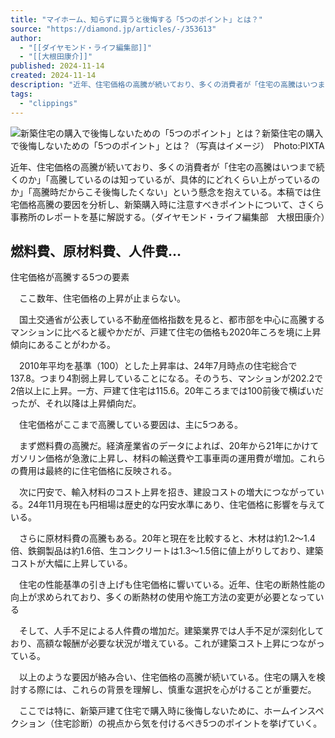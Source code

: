 ```yaml
---
title: "マイホーム、知らずに買うと後悔する「5つのポイント」とは？"
source: "https://diamond.jp/articles/-/353613"
author:
  - "[[ダイヤモンド・ライフ編集部]]"
  - "[[大根田康介]]"
published: 2024-11-14
created: 2024-11-14
description: "近年、住宅価格の高騰が続いており、多くの消費者が「住宅の高騰はいつまで続くのか」「高騰しているのは知っているが、具体的にどれくらい上がっているのか」「高騰時だからこそ後悔したくない」という懸念を抱えている。本稿では、住宅価格高騰の要因を分析し、特に新築戸建て住宅の購入時に注意すべきポイントをさくら事務所のレポートを基にホームインスペクターの視点から解説する。"
tags:
  - "clippings"
---
```

![新築住宅の購入で後悔しないための「5つのポイント」とは？](https://dol.ismcdn.jp/mwimgs/8/a/650/img_8a03554d4abdb0d98a9f71d96e18cced216885.jpg)新築住宅の購入で後悔しないための「5つのポイント」とは？（写真はイメージ）　Photo:PIXTA

近年、住宅価格の高騰が続いており、多くの消費者が「住宅の高騰はいつまで続くのか」「高騰しているのは知っているが、具体的にどれくらい上がっているのか」「高騰時だからこそ後悔したくない」という懸念を抱えている。本稿では住宅価格高騰の要因を分析し、新築購入時に注意すべきポイントについて、さくら事務所のレポートを基に解説する。（ダイヤモンド・ライフ編集部　大根田康介）

## 燃料費、原材料費、人件費…  
住宅価格が高騰する5つの要素

　ここ数年、住宅価格の上昇が止まらない。

　国土交通省が公表している不動産価格指数を見ると、都市部を中心に高騰するマンションに比べると緩やかだが、戸建て住宅の価格も2020年ころを境に上昇傾向にあることがわかる。

　2010年平均を基準（100）とした上昇率は、24年7月時点の住宅総合で137.8。つまり4割弱上昇していることになる。そのうち、マンションが202.2で2倍以上に上昇。一方、戸建て住宅は115.6。20年ころまでは100前後で横ばいだったが、それ以降は上昇傾向だ。

　住宅価格がここまで高騰している要因は、主に5つある。

　まず燃料費の高騰だ。経済産業省のデータによれば、20年から21年にかけてガソリン価格が急激に上昇し、材料の輸送費や工事車両の運用費が増加。これらの費用は最終的に住宅価格に反映される。

　次に円安で、輸入材料のコスト上昇を招き、建設コストの増大につながっている。24年11月現在も円相場は歴史的な円安水準にあり、住宅価格に影響を与えている。

　さらに原材料費の高騰もある。20年と現在を比較すると、木材は約1.2～1.4倍、鉄鋼製品は約1.6倍、生コンクリートは1.3～1.5倍に値上がりしており、建築コストが大幅に上昇している。

　住宅の性能基準の引き上げも住宅価格に響いている。近年、住宅の断熱性能の向上が求められており、多くの断熱材の使用や施工方法の変更が必要となっている

　そして、人手不足による人件費の増加だ。建築業界では人手不足が深刻化しており、高額な報酬が必要な状況が増えている。これが建築コスト上昇につながっている。

　以上のような要因が絡み合い、住宅価格の高騰が続いている。住宅の購入を検討する際には、これらの背景を理解し、慎重な選択を心がけることが重要だ。

　ここでは特に、新築戸建て住宅で購入時に後悔しないために、ホームインスペクション（住宅診断）の視点から気を付けるべき5つのポイントを挙げていく。